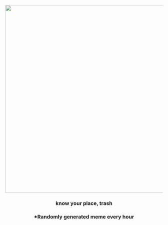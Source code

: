 <p align="center">
        <img src="https://i.redd.it/1iao3chuwr191.gif" width="600" height="600">
        </p>
        <h3 align="center">know your place, trash</h3>
        <h3 align="center">*Randomly generated meme every hour</h3>
    